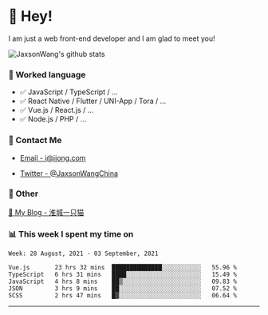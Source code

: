 # 👋 Hey!

I am just a web front-end developer and I am glad to meet you!

![JaxsonWang's github stats](https://github-readme-stats.vercel.app/api?username=JaxsonWang&&show_icons=true&&title_color=1abc9c&&icon_color=1abc9c)


### 📝 Worked language

- ✅ JavaScript / TypeScript / ...
- ✅ React Native / Flutter / UNI-App / Tora / ...
- ✅ Vue.js / React.js / ...
- ✅ Node.js / PHP / ...

### 📮 Contact Me

- [Email - i@iiong.com](mailto:i@iiong.com)

- [Twitter - @JaxsonWangChina](https://twitter.com/JaxsonWangChina)

### 🤪 Other

[📌 My Blog - 淮城一只猫](https://iiong.com)

### 📊 This week I spent my time on

<!--START_SECTION:waka-->
```text
Week: 28 August, 2021 - 03 September, 2021

Vue.js       23 hrs 32 mins  ██████████████░░░░░░░░░░░   55.96 % 
TypeScript   6 hrs 31 mins   ████░░░░░░░░░░░░░░░░░░░░░   15.49 % 
JavaScript   4 hrs 8 mins    ██▒░░░░░░░░░░░░░░░░░░░░░░   09.83 % 
JSON         3 hrs 9 mins    ██░░░░░░░░░░░░░░░░░░░░░░░   07.52 % 
SCSS         2 hrs 47 mins   █▓░░░░░░░░░░░░░░░░░░░░░░░   06.64 % 
```
<!--END_SECTION:waka-->

---
